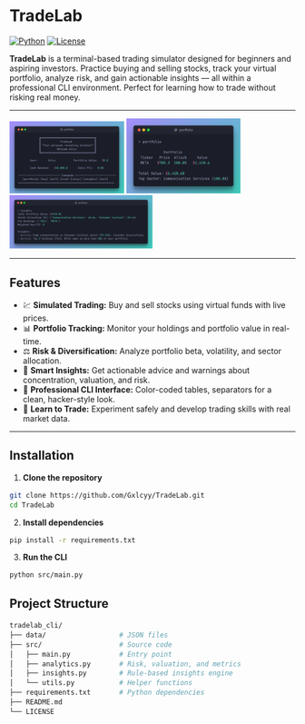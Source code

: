 # TradeLab

[![Python](https://img.shields.io/badge/python-3.10+-blue)](https://www.python.org/)  [![License](https://img.shields.io/badge/license-MIT-green)](LICENSE)  

**TradeLab** is a terminal-based trading simulator designed for beginners and aspiring investors. Practice buying and selling stocks, track your virtual portfolio, analyze risk, and gain actionable insights — all within a professional CLI environment. Perfect for learning how to trade without risking real money.

---

<img src="images/main_screen_image.png" width=40% height=40%>

<img src="images/portfolio_image.png" width=40% height=40%>

<img src="images/insights_image.png" width=50% height=70%>

---

## **Features**

- 💹 **Simulated Trading:** Buy and sell stocks using virtual funds with live prices.  
- 📊 **Portfolio Tracking:** Monitor your holdings and portfolio value in real-time.  
- ⚖️ **Risk & Diversification:** Analyze portfolio beta, volatility, and sector allocation.  
- 🧠 **Smart Insights:** Get actionable advice and warnings about concentration, valuation, and risk.  
- 🎨 **Professional CLI Interface:** Color-coded tables, separators for a clean, hacker-style look.  
- 🏫 **Learn to Trade:** Experiment safely and develop trading skills with real market data.

---

## **Installation**

1. **Clone the repository**
```bash
git clone https://github.com/Gxlcyy/TradeLab.git
cd TradeLab
```
2. **Install dependencies**
```bash
pip install -r requirements.txt
```
3. **Run the CLI**
```bash
python src/main.py
```

## **Project Structure**
```bash
tradelab_cli/
├── data/                  # JSON files
├── src/                   # Source code
│   ├── main.py            # Entry point
│   ├── analytics.py       # Risk, valuation, and metrics
│   ├── insights.py        # Rule-based insights engine
│   └── utils.py           # Helper functions
├── requirements.txt       # Python dependencies
├── README.md
└── LICENSE